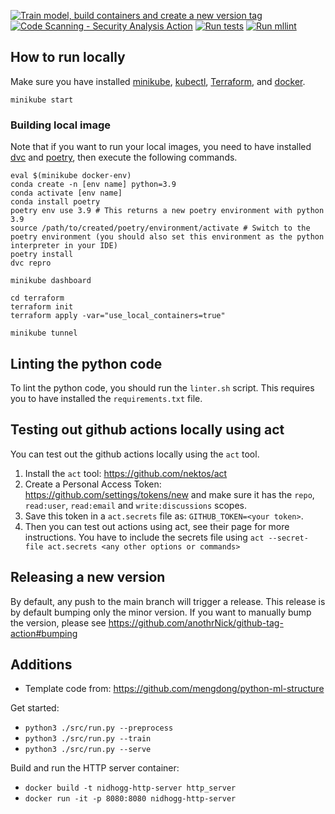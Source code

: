 [![Train model, build containers and create a new version tag](https://github.com/Fastjur/nidhogg/actions/workflows/build.yaml/badge.svg)](https://github.com/Fastjur/nidhogg/actions/workflows/build.yaml)
[![Code Scanning - Security Analysis Action](https://github.com/Fastjur/nidhogg/actions/workflows/codeQL.yaml/badge.svg)](https://github.com/Fastjur/nidhogg/actions/workflows/codeQL.yaml)
[![Run tests](https://github.com/Fastjur/nidhogg/actions/workflows/test.yaml/badge.svg)](https://github.com/Fastjur/nidhogg/actions/workflows/test.yaml)
[![Run mllint](https://github.com/Fastjur/nidhogg/actions/workflows/linter.yaml/badge.svg)](https://github.com/Fastjur/nidhogg/actions/workflows/linter.yaml)

## How to run locally
Make sure you have installed
[minikube](https://minikube.sigs.k8s.io/docs/start/),
[kubectl](https://kubernetes.io/docs/tasks/tools/install-kubectl/),
[Terraform](https://learn.hashicorp.com/tutorials/terraform/install-cli),
and [docker](https://www.docker.com/).

```
minikube start
```

### Building local image
Note that if you want to run your local images, you need to have installed [dvc](https://dvc.org/) and [poetry](https://python-poetry.org), then execute the following commands.

```
eval $(minikube docker-env)
conda create -n [env name] python=3.9
conda activate [env name]
conda install poetry
poetry env use 3.9 # This returns a new poetry environment with python 3.9
source /path/to/created/poetry/environment/activate # Switch to the poetry environment (you should also set this environment as the python interpreter in your IDE)
poetry install
dvc repro
```

```
minikube dashboard
```

```
cd terraform
terraform init
terraform apply -var="use_local_containers=true"
```

```
minikube tunnel
```

## Linting the python code
To lint the python code, you should run the `linter.sh` script.
This requires you to have installed the `requirements.txt` file.

## Testing out github actions locally using act
You can test out the github actions locally using the `act` tool.
1. Install the `act` tool: https://github.com/nektos/act
2. Create a Personal Access Token: https://github.com/settings/tokens/new and make sure it has the `repo`, `read:user`, `read:email` and `write:discussions` scopes.
3. Save this token in a `act.secrets` file as: `GITHUB_TOKEN=<your token>`.
4. Then you can test out actions using act, see their page for more instructions.
   You have to include the secrets file using `act --secret-file act.secrets <any other options or commands>`

## Releasing a new version
By default, any push to the main branch will trigger a release.
This release is by default bumping only the minor version.
If you want to manually bump the version, please see https://github.com/anothrNick/github-tag-action#bumping

## Additions

- Template code from: https://github.com/mengdong/python-ml-structure

Get started:
- `python3 ./src/run.py --preprocess`
- `python3 ./src/run.py --train`
- `python3 ./src/run.py --serve`

Build and run the HTTP server container:
- `docker build -t nidhogg-http-server http_server`
- `docker run -it -p 8080:8080 nidhogg-http-server`

